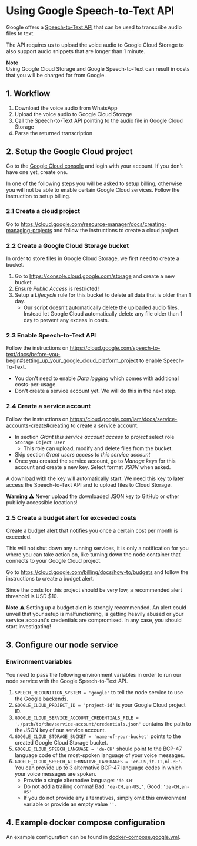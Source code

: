# Using Google Speech-to-Text API

Google offers a [Speech-to-Text API](https://cloud.google.com/speech-to-text) that can be used to transcribe audio files
to text.

The API requires us to upload the voice audio to Google Cloud Storage to also support audio snippets that are longer
than 1 minute.

**Note**  
Using Google Cloud Storage and Google Speech-to-Text can result in costs that you will be charged for from Google.

## 1. Workflow

1. Download the voice audio from WhatsApp
2. Upload the voice audio to Google Cloud Storage
3. Call the Speech-to-Text API pointing to the audio file in Google Cloud Storage
4. Parse the returned transcription

## 2. Setup the Google Cloud project

Go to the [Google Cloud console](https://console.cloud.google.com) and login with your account. If you don't have one
yet, create one.

In one of the following steps you will be asked to setup billing, otherwise you will not be able to enable certain
Google Cloud services.
Follow the instruction to setup billing.

### 2.1 Create a cloud project

Go to https://cloud.google.com/resource-manager/docs/creating-managing-projects and follow the instructions to create a
cloud project.

### 2.2 Create a Google Cloud Storage bucket

In order to store files in Google Cloud Storage, we first need to create a bucket.

1. Go to https://console.cloud.google.com/storage and create a new bucket.
2. Ensure _Public Access_ is restricted!
3. Setup a _Lifecycle_ rule for this bucket to delete all data that is older than 1 day.
    - Our script doesn't automatically delete the uploaded audio files. Instead let Google Cloud automatically delete
      any file older than 1 day to prevent any excess in costs.

### 2.3 Enable Speech-to-Text API

Follow the instructions
on https://cloud.google.com/speech-to-text/docs/before-you-begin#setting_up_your_google_cloud_platform_project to enable
Speech-To-Text.

- You don't need to enable _Data logging_ which comes with additional costs-per-usage.
- Don't create a service account yet. We will do this in the next step.

### 2.4 Create a service account

Follow the instructions on https://cloud.google.com/iam/docs/service-accounts-create#creating to create a service
account.

- In section *Grant this service account access to project* select role `Storage Object User`
    - This role can upload, modify and delete files from the bucket.
- Skip section *Grant users access to this service account*
- Once you created the service account, go to *Manage keys* for this account and create a new key. Select format *JSON*
  when asked.

A download with the key will automatically start. We need this key to later access the Speech-to-Text API and to upload
files to Cloud Storage.

**Warning**
:warning: Never upload the downloaded JSON key to GitHub or other publicly accessible locations!

### 2.5 Create a budget alert for exceeded costs

Create a budget alert that notifies you once a certain cost per month is exceeded.

This will not shut down any running services, it is only a notification for you where you can take action on, like
turning down the node container that connects to your Google Cloud project.

Go to https://cloud.google.com/billing/docs/how-to/budgets and follow the instructions to create a budget alert.

Since the costs for this project should be very low, a recommended alert threshold is USD $10.

**Note**
:warning: Setting up a budget alert is strongly recommended. An alert could unveil that your setup is malfunctioning, is
getting
heavily abused or your service account's credentials are compromised. In any case, you should start investigating!

## 3. Configure our node service

### Environment variables

You need to pass the following environment variables in order to run our node service with the Google Speech-to-Text
API.

1. `SPEECH_RECOGNITION_SYSTEM = 'google'` to tell the node service to use the Google backends.
2. `GOOGLE_CLOUD_PROJECT_ID = 'project-id'` is your Google Cloud project ID.
3. `GOOGLE_CLOUD_SERVICE_ACCOUNT_CREDENTIALS_FILE = './path/to/the/service-account/credentials.json'` contains the path
   to the JSON key of our service account.
4. `GOOGLE_CLOUD_STORAGE_BUCKET = 'name-of-your-bucket'` points to the created Google Cloud Storage bucket.
5. `GOOGLE_CLOUD_SPEECH_LANGUAGE = 'de-CH'` should point to the BCP-47 language code of the most-spoken language of your
   voice messages.
6. `GOOGLE_CLOUD_SPEECH_ALTERNATIVE_LANGUAGES = 'en-US,it-IT,nl-BE'`. You can provide up to 3 alternative BCP-47
   language codes in which your voice messages are spoken.
    - Provide a single alternative language: `'de-CH'`
    - Do not add a trailing comma! Bad: `'de-CH,en-US,'`, Good: `'de-CH,en-US'`
    - If you do not provide any alternatives, simply omit this environment variable or provide an empty value `''`.

## 4. Example docker compose configuration

An example configuration can be found in [docker-compose.google.yml](./docker-compose.google.yml).